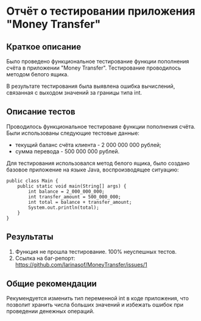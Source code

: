 # Отчёт о тестировании приложения "Money Transfer"

## Краткое описание
Было проведено функциональное тестирование функции пополнения счёта в приложении "Money Transfer". Тестирование проводилось методом белого ящика.

В результате тестирования была выявлена ошибка вычислений, связанная с выходом значений за границы типа int.

## Описание тестов
Проводилось функциональное тестироване функции пополнения счёта.
Были использованы следующие тестовые данные: 
* текущий баланс счёта клиента - 2 000 000 000 рублей;
* сумма перевода - 500 000 000 рублей.

Для тестирования использовался метод белого ящика, было создано базовое приложение на языке Java, воспроизводящее ситуацию:
```
public class Main {
    public static void main(String[] args) {
        int balance = 2_000_000_000;
        int transfer_amount = 500_000_000;
        int total = balance + transfer_amount;
        System.out.println(total);
    }
}
```

## Результаты
1. Функция не прошла тестирование. 100% неуспешных тестов.
2. Ссылка на баг-репорт: https://github.com/larinasof/MoneyTransfer/issues/1

## Общие рекомендации
Рекумендуется изменить тип переменной int в коде приложения, что позволит хранить числа больших значений и избежать ошибок при проведении денежных операций.
